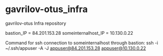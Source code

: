 # gavrilov-otus_infra
gavrilov-otus Infra repository

bastion_IP = 84.201.153.28
someinternalhost_IP = 10.130.0.22

Command for ssh connection to someinternalhost through bastion: ssh -i ~/.ssh/appuser -A -J appuser@84.201.153.28 appuser@10.130.0.22
